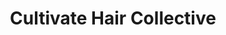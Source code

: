 ---
title: "Cultivate Hair Collective"
url: /maple-valley/cultivate-hair-collective/
shop: hairdresser
---